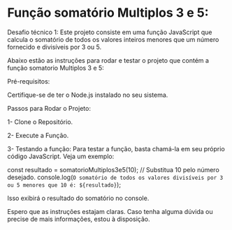 # Função somatório Multiplos 3 e 5:
 Desafio técnico 1: Este projeto consiste em uma função JavaScript que calcula o somatório de todos os valores inteiros menores que um número fornecido e divisíveis por 3 ou 5.

 
Abaixo estão as instruções para rodar e testar o projeto que contém a função somatorio Multiplos 3 e 5:

Pré-requisitos:

Certifique-se de ter o Node.js instalado no seu sistema.

Passos para Rodar o Projeto:

1- Clone o Repositório.

2- Execute a Função. 

3- Testando a função:
Para testar a função, basta chamá-la em seu próprio código JavaScript. Veja um exemplo:

const resultado = somatorioMultiplos3e5(10); // Substitua 10 pelo número desejado. 
console.log(`O somatório de todos os valores divisíveis por 3 ou 5 menores que 10 é: ${resultado}`);

Isso exibirá o resultado do somatório no console.



Espero que as instruções estajam claras. Caso tenha alguma dúvida ou precise de mais informações, estou à disposição.
